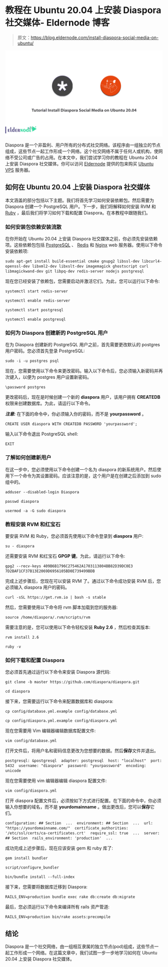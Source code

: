 # 教程在 Ubuntu 20.04 上安装 Diaspora 社交媒体- Eldernode 博客

> 原文：<https://blog.eldernode.com/install-diaspora-social-media-on-ubuntu/>

![Tutorial Install Diaspora Social Media on Ubuntu 20.04](img/d835710afd8720505c3a93896ca61e99.png)

Diaspora 是一个非盈利、用户所有的分布式社交网络。该程序由一组独立的节点组成，这些节点一起工作形成一个网络。这个社交网络不属于任何人或机构，使网络不受公司或广告的占用。在本文中，我们尝试学习你的教程在 Ubuntu 20.04 上安装 Diaspora 社交媒体。你可以访问 [Eldernode](https://eldernode.com/) 提供的包来购买 [Ubuntu VPS](https://eldernode.com/ubuntu-vps/) 服务器。

## **如何在 Ubuntu 20.04 上安装 Diaspora 社交媒体**

本文涵盖的部分包括以下主题。我们将首先学习如何安装依赖包。然后需要为 Diaspora 创建一个 PostgreSQL 用户。下一步，我们将解释如何安装 RVM 和 [Ruby](https://blog.eldernode.com/install-ruby-centos8/) ，最后我们将学习如何下载和配置 Diaspora。在本教程中跟随我们。

### **如何安装包依赖安装流散**

在你开始在 Ubuntu 20.04 上安装 Diaspora 社交媒体之前，你必须先安装依赖项。这些依赖包包括 [PostgreSQL](https://blog.eldernode.com/install-postgresql-debian10/) 、 [Redis](https://blog.eldernode.com/configure-redis-on-linux-ubuntu-20-04/) 和 [Nginx](https://blog.eldernode.com/install-nginx-on-ubuntu-20-04-lts/) web 服务器。使用以下命令安装依赖项:

```
sudo apt-get install build-essential cmake gnupg2 libssl-dev libcurl4-openssl-dev libxml2-dev libxslt-dev imagemagick ghostscript curl libmagickwand-dev git libpq-dev redis-server nodejs postgresql
```

现在您已经安装了依赖包，您需要启动并激活它们。为此，您可以运行以下命令:

```
systemctl start redis-server
```

```
systemctl enable redis-server
```

```
systemctl start postgresql
```

```
systemctl enable postgresql
```

### 如何为 Diaspora 创建新的 PostgreSQL 用户

在为 Diaspora 创建新的 PostgreSQL 用户之前，首先需要更改默认的 postgres 用户密码。您必须首先登录 PostgreSQL:

```
sudo -i -u postgres psql
```

现在，您需要使用以下命令来更改密码。输入以下命令后，您必须输入新密码并再次键入，以便为 postgres 用户设置新密码。

```
\password postgres
```

更改密码后，现在是时候创建一个新的 **diaspora** 用户，该用户拥有 **CREATEDB** 权限来创建数据库。为此，请运行以下命令。

***注意:*** 在下面的命令中，你必须输入你的密码，而不是 **yourpassword** 。

```
CREATE USER diaspora WITH CREATEDB PASSWORD 'yourpassword';
```

输入以下命令退出 PostgreSQL shell:

```
EXIT
```

### 了解如何创建新用户

在这一步中，您必须使用以下命令创建一个名为 diaspora 的新系统用户。然后使用下一个命令为其设置密码。应该注意的是，这个用户是在创建之后添加到 sudo 组中的。

```
adduser --disabled-login Diaspora
```

```
passwd diaspora
```

```
usermod -a -G sudo diaspora
```

### 教程安装 RVM 和红宝石

要安装 RVM 和 Ruby，您必须首先使用以下命令登录到 **diaspora** 用户:

```
su - diaspora
```

还需要安装 RVM 和红宝石 **GPGP 键**。为此，请运行以下命令:

```
gpg2 --recv-keys 409B6B1796C275462A1703113804BB82D39DC0E3 7D2BAF1CF37B13E2069D6956105BD0E739499BDB
```

完成上述步骤后，您现在可以安装 RVM 了。通过以下命令成功安装 RVM 后，您必须输入 diaspora 用户的密码。

```
curl -sSL https://get.rvm.io | bash -s stable
```

然后，您需要使用以下命令将 rvm 脚本加载到您的服务器:

```
source /home/diaspora/.rvm/scripts/rvm
```

需要注意的是，您可以使用以下命令轻松安装 **Ruby 2.6** ，然后检查其版本:

```
rvm install 2.6
```

```
ruby -v 
```

### 如何下载和配置 Diaspora

您必须首先通过运行以下命令来安装 Diaspora 源代码:

```
git clone -b master https://github.com/diaspora/diaspora.git
```

```
cd diaspora
```

接下来，您需要运行以下命令来配置数据库和 diaspora:

```
cp config/database.yml.example config/database.yml
```

```
cp config/diaspora.yml.example config/diaspora.yml
```

现在您需要用 Vim 编辑器编辑数据库配置文件:

```
vim config/database.yml
```

打开文件后，将用户名和密码信息更改为您想要的数据。然后**保存**文件并退出。

```
postgresql: &postgresql  adapter: postgresql  host: "localhost"  port: 5432  username: "diaspora"  password: "yourpassword"  encoding: unicode
```

现在您需要使用 vim 编辑器编辑 diaspora 配置文件:

```
vim config/diaspora.yml
```

打开 diaspora 配置文件后，必须按如下方式进行配置。在下面的命令中，你必须输入你想要的域名，而不是 **yourdomainname** 。做出更改后，您可以**保存**它们。

```
configuration: ## Section  ...  environment: ## Section  ...  url: "https://yourdomainname.com/"  certificate_authorities: '/etc/ssl/certs/ca-certificates.crt'  require_ssl: true  ...  server: ## Section  rails_environment: 'production'  ...
```

成功完成上述步骤后，现在应该安装 gem 和 ruby 库了:

```
gem install bundler
```

```
script/configure_bundler
```

```
bin/bundle install --full-index
```

接下来，您需要将数据库迁移到 Diaspora:

```
RAILS_ENV=production bundle exec rake db:create db:migrate
```

最后，您必须运行以下命令来编译所有 rails 资产管道:

```
RAILS_ENV=production bin/rake assets:precompile
```

## 结论

Diaspora 是一个社交网络，由一组相互隶属的独立节点(pod)组成，这些节点一起工作形成一个网络。在这篇文章中，我们试图一步一步地学习如何在 Ubuntu 20.04 上安装 Diaspora 社交媒体。